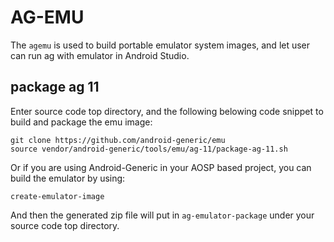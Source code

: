 # AG-EMU 
The `agemu` is used to build portable emulator system images, and let user can run ag with emulator in Android Studio.

## package ag 11

Enter source code top directory, and the following belowing code snippet to build and package the emu image:

```
git clone https://github.com/android-generic/emu
source vendor/android-generic/tools/emu/ag-11/package-ag-11.sh
```

Or if you are using Android-Generic in your AOSP based project, you can build the emulator by using:

```
create-emulator-image
```

And then the generated zip file will put in `ag-emulator-package` under your source code top directory.
